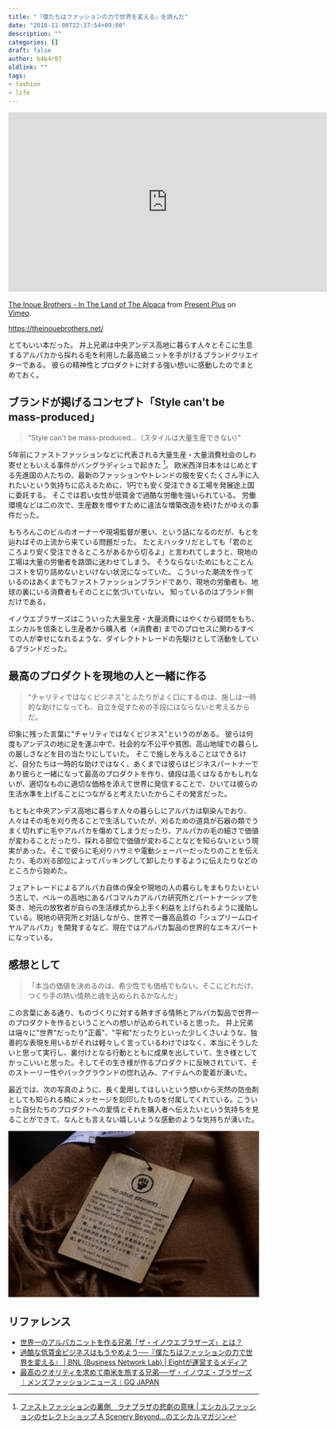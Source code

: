 ```yaml
---
title: "『僕たちはファッションの力で世界を変える』を読んだ"
date: "2018-11-08T22:37:54+09:00"
description: ""
categories: []
draft: false
author: b4b4r07
oldlink: ""
tags:
- fashion
- life
---
```


<iframe src="https://player.vimeo.com/video/147622312" width="640" height="360" frameborder="0" webkitallowfullscreen mozallowfullscreen allowfullscreen></iframe>
<p><a href="https://vimeo.com/147622312">The Inoue Brothers - In The Land of The Alpaca</a> from <a href="https://vimeo.com/presentplus">Present Plus</a> on <a href="https://vimeo.com">Vimeo</a>.</p>

<https://theinouebrothers.net/>

とてもいい本だった。
井上兄弟は中央アンデス高地に暮らす人々とそこに生息するアルパカから採れる毛を利用した最高級ニットを手がけるブランドクリエイターである。
彼らの精神性とプロダクトに対する強い想いに感動したのでまとめておく。

## ブランドが掲げるコンセプト「Style can't be mass-produced」

> “Style can't be mass-produced...（スタイルは大量生産できない）”

5年前にファストファッションなどに代表される大量生産・大量消費社会のしわ寄せともいえる事件がバングラディシュで起きた [^1]。
欧米西洋日本をはじめとする先進国の人たちの、最新のファッションやトレンドの服を安くたくさん手に入れたいという気持ちに応えるために、1円でも安く受注できる工場を発展途上国に委託する。
そこでは若い女性が低賃金で過酷な労働を強いられている。
労働環境などは二の次で、生産数を増やすために違法な増築改造を続けたがゆえの事件だった。

もちろんこのビルのオーナーや現場監督が悪い、という話になるのだが、もとを辿ればその上流から来ている問題だった。
たとえハッタリだとしても「君のところより安く受注できるところがあるから切るよ」と言われてしまうと、現地の工場は大量の労働者を路頭に迷わせてしまう。
そうならないためにもとことんコストを切り詰めないといけない状況になっていた。
こういった潮流を作っているのはあくまでもファストファッションブランドであり、現地の労働者も、地球の裏にいる消費者もそのことに気づいていない。
知っているのはブランド側だけである。

イノウエブラザーズはこういった大量生産・大量消費にはやくから疑問をもち、エシカルを信条とし生産者から購入者（≠消費者) までのプロセスに関わるすべての人が幸せになれるような、ダイレクトトレードの先駆けとして活動をしているブランドだった。

## 最高のプロダクトを現地の人と一緒に作る

> “チャリティではなくビジネス”とふたりがよく口にするのは、施しは一時的な助けになっても、自立を促すための手段にはならないと考えるからだ。

印象に残った言葉に"チャリティではなくビジネス"というのがある。
彼らは何度もアンデスの地に足を運ぶ中で、社会的な不公平や貧困、高山地域での暮らしの厳しさなどを目の当たりにしていた。
そこで施しを与えることはできるけど、自分たちは一時的な助けではなく、あくまでは彼らはビジネスパートナーであり彼らと一緒になって最高のプロダクトを作り、値段は高くはなるかもしれないが、適切なものに適切な価格を添えて世界に発信することで、ひいては彼らの生活水準を上げることにつながると考えたいたからこその発言だった。

もともと中央アンデス高地に暮らす人々の暮らしにアルパカは馴染んでおり、人々はその毛を刈り売ることで生活していたが、刈るための道具が石器の類でうまく切れずに毛やアルパカを傷めてしまうだったり、アルパカの毛の細さで価値が変わることだったり、採れる部位で価値が変わることなどを知らないという現実があった。そこで彼らに毛刈りハサミや電動シェーバーだったりのことを伝えたり、毛の刈る部位によってパッキングして卸したりするように伝えたりなどのところから始めた。

フェアトレードによるアルパカ自体の保全や現地の人の暮らしをまもりたいという志しで、ペルーの高地にあるパコマルカアルパカ研究所とパートナーシップを築き、地元の放牧者が自らの生活様式から上手く利益を上げられるように援助している。現地の研究所と対話しながら、世界で一番高品質の「シュプリームロイヤルアルパカ」を開発するなど、現在ではアルパカ製品の世界的なエキスパートになっている。

## 感想として

> 「本当の価値を決めるのは、希少性でも価格でもない。そこにどれだけ、つくり手の熱い情熱と魂を込められるかなんだ」

この言葉にある通り、ものづくりに対する熱すぎる情熱とアルパカ製品で世界一のプロダクトを作るということへの想いが込められていると思った。
井上兄弟は端々に"世界"だったり"正義"、"平和"だったりといった少しくさいような、独善的な表現を用いるがそれは軽々しく言っているわけではなく、本当にそうしたいと思って実行し、裏付けとなる行動とともに成果を出していて、生き様としてかっこいいと思った。そしてその生き様が作るプロダクトに反映されていて、そのストーリー性やバックグラウンドの惚れ込み、アイテムへの愛着が湧いた。

最近では、次の写真のように、長く愛用してほしいという想いから天然の防虫剤としても知られる楠にメッセージを刻印したものを付属してくれている。こういった自分たちのプロダクトへの愛情とそれを購入者へ伝えたいという気持ちを見ることができて、なんとも言えない嬉しいような感動のような気持ちが湧いた。

<img src="/images/the-inoue-brothers/muffler.jpg" width="600">

## リファレンス

- [世界一のアルパカニットを作る兄弟「ザ・イノウエブラザーズ」とは？](https://www.fashionsnap.com/article/2016-02-06/the-inoue-brothers/)
- [過酷な低賃金ビジネスはもうやめよう──『僕たちはファッションの力で世界を変える』 | BNL (Business Network Lab) | Eightが運営するメディア](https://bnl.media/2018/06/BNLBooks-VOL9.html)
- [最高のクオリティを求めて南米を旅する兄弟──ザ・イノウエ・ブラザーズ｜メンズファッションニュース｜GQ JAPAN](https://gqjapan.jp/fashion/news/20170818/the-rise-of-the-indies-the-inoue-brothers)

[^1]: [ファストファッションの裏側　ラナプラザの悲劇の意味 | エシカルファッションのセレクトショップ A Scenery Beyond...のエシカルマガジン](https://info.scenerybeyond.com/posts/2085599)
